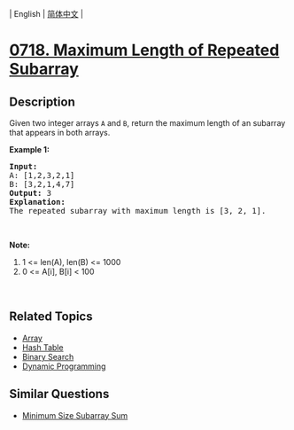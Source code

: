 
| English | [简体中文](README.md) |

# [0718. Maximum Length of Repeated Subarray](https://leetcode-cn.com/problems/maximum-length-of-repeated-subarray/)

## Description

<p>Given two integer arrays <code>A</code> and <code>B</code>, return the maximum length of an subarray that appears in both arrays.</p>

<p><b>Example 1:</b></p>

<pre>
<b>Input:</b>
A: [1,2,3,2,1]
B: [3,2,1,4,7]
<b>Output:</b> 3
<b>Explanation:</b> 
The repeated subarray with maximum length is [3, 2, 1].
</pre>

<p>&nbsp;</p>

<p><b>Note:</b></p>

<ol>
	<li>1 &lt;= len(A), len(B) &lt;= 1000</li>
	<li>0 &lt;= A[i], B[i] &lt; 100</li>
</ol>

<p>&nbsp;</p>


## Related Topics

- [Array](https://leetcode-cn.com/tag/array)
- [Hash Table](https://leetcode-cn.com/tag/hash-table)
- [Binary Search](https://leetcode-cn.com/tag/binary-search)
- [Dynamic Programming](https://leetcode-cn.com/tag/dynamic-programming)

## Similar Questions

- [Minimum Size Subarray Sum](../minimum-size-subarray-sum/README_EN.md)

